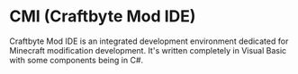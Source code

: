 # CMI (Craftbyte Mod IDE)
Craftbyte Mod IDE is an integrated development environment dedicated for Minecraft modification development. 
It's written completely in Visual Basic with some components being in C#.
